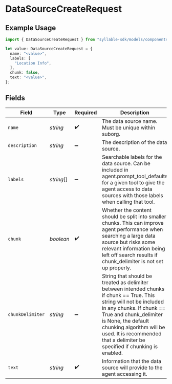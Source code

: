 # DataSourceCreateRequest

## Example Usage

```typescript
import { DataSourceCreateRequest } from "syllable-sdk/models/components";

let value: DataSourceCreateRequest = {
  name: "<value>",
  labels: [
    "Location Info",
  ],
  chunk: false,
  text: "<value>",
};
```

## Fields

| Field                                                                                                                                                                                                                                                                                                   | Type                                                                                                                                                                                                                                                                                                    | Required                                                                                                                                                                                                                                                                                                | Description                                                                                                                                                                                                                                                                                             | Example                                                                                                                                                                                                                                                                                                 |
| ------------------------------------------------------------------------------------------------------------------------------------------------------------------------------------------------------------------------------------------------------------------------------------------------------- | ------------------------------------------------------------------------------------------------------------------------------------------------------------------------------------------------------------------------------------------------------------------------------------------------------- | ------------------------------------------------------------------------------------------------------------------------------------------------------------------------------------------------------------------------------------------------------------------------------------------------------- | ------------------------------------------------------------------------------------------------------------------------------------------------------------------------------------------------------------------------------------------------------------------------------------------------------- | ------------------------------------------------------------------------------------------------------------------------------------------------------------------------------------------------------------------------------------------------------------------------------------------------------- |
| `name`                                                                                                                                                                                                                                                                                                  | *string*                                                                                                                                                                                                                                                                                                | :heavy_check_mark:                                                                                                                                                                                                                                                                                      | The data source name. Must be unique within suborg.                                                                                                                                                                                                                                                     |                                                                                                                                                                                                                                                                                                         |
| `description`                                                                                                                                                                                                                                                                                           | *string*                                                                                                                                                                                                                                                                                                | :heavy_minus_sign:                                                                                                                                                                                                                                                                                      | The description of the data source.                                                                                                                                                                                                                                                                     |                                                                                                                                                                                                                                                                                                         |
| `labels`                                                                                                                                                                                                                                                                                                | *string*[]                                                                                                                                                                                                                                                                                              | :heavy_minus_sign:                                                                                                                                                                                                                                                                                      | Searchable labels for the data source. Can be included in agent.prompt_tool_defaults for a given tool to give the agent access to data sources with those labels when calling that tool.                                                                                                                | [<br/>"Location Info"<br/>]                                                                                                                                                                                                                                                                             |
| `chunk`                                                                                                                                                                                                                                                                                                 | *boolean*                                                                                                                                                                                                                                                                                               | :heavy_check_mark:                                                                                                                                                                                                                                                                                      | Whether the content should be split into smaller chunks. This can improve agent performance when searching a large data source but risks some relevant information being left off search results if chunk_delimiter is not set up properly.                                                             |                                                                                                                                                                                                                                                                                                         |
| `chunkDelimiter`                                                                                                                                                                                                                                                                                        | *string*                                                                                                                                                                                                                                                                                                | :heavy_minus_sign:                                                                                                                                                                                                                                                                                      | String that should be treated as delimiter between intended chunks if chunk == True. This string will not be included in any chunks. If chunk == True and chunk_delimiter is None, the default chunking algorithm will be used. It is recommended that a delimiter be specified if chunking is enabled. |                                                                                                                                                                                                                                                                                                         |
| `text`                                                                                                                                                                                                                                                                                                  | *string*                                                                                                                                                                                                                                                                                                | :heavy_check_mark:                                                                                                                                                                                                                                                                                      | Information that the data source will provide to the agent accessing it.                                                                                                                                                                                                                                |                                                                                                                                                                                                                                                                                                         |